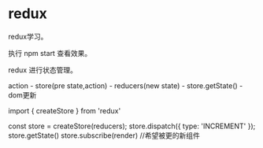 # redux
redux学习。

执行   npm start  查看效果。


redux 进行状态管理。

action - store(pre state,action) -  reducers(new state) - store.getState() - dom更新
 
import { createStore } from 'redux'

const store = createStore(reducers);
store.dispatch({ type: 'INCREMENT' });
store.getState()
store.subscribe(render)  //希望被更的新组件